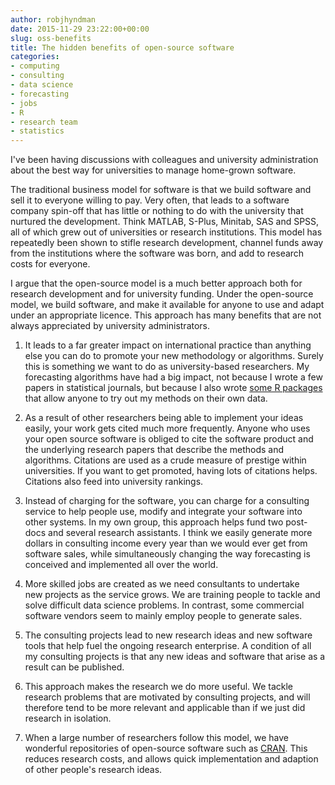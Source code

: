 ```yaml
---
author: robjhyndman
date: 2015-11-29 23:22:00+00:00
slug: oss-benefits
title: The hidden benefits of open-source software
categories:
- computing
- consulting
- data science
- forecasting
- jobs
- R
- research team
- statistics
---
```


I've been having discussions with colleagues and university administration about the best way for universities to manage home-grown software.

The traditional business model for software is that we build software and sell it to everyone willing to pay. Very often, that leads to a software company spin-off that has little or nothing to do with the university that nurtured the development. Think MATLAB, S-Plus, Minitab, SAS and SPSS, all of which grew out of universities or research institutions. This model has repeatedly been shown to stifle research development, channel funds away from the institutions where the software was born, and add to research costs for everyone.

I argue that the open-source model is a much better approach both for research development and for university funding. Under the open-source model, we build software, and make it available for anyone to use and adapt under an appropriate licence. This approach has many benefits that are not always appreciated by university administrators.<!-- more -->




    
  1. It leads to a far greater impact on international practice than anything else you can do to promote your new methodology or algorithms. Surely this is something we want to do as university-based researchers. My forecasting algorithms have had a big impact, not because I wrote a few papers in statistical journals, but because I also wrote [some R packages](https://robjhyndman.com/software/) that allow anyone to try out my methods on their own data.

    
  2. As a result of other researchers being able to implement your ideas easily, your work gets cited much more frequently. Anyone who uses your open source software is obliged to cite the software product and the underlying research papers that describe the methods and algorithms. Citations are used as a crude measure of prestige within universities. If you want to get promoted, having lots of citations helps. Citations also feed into university rankings.

    
  3. Instead of charging for the software, you can charge for a consulting service to help people use, modify and integrate your software into other systems. In my own group, this approach helps fund two post-docs and several research assistants. I think we easily generate more dollars in consulting income every year than we would ever get from software sales, while simultaneously changing the way forecasting is conceived and implemented all over the world.

    
  4. More skilled jobs are created as we need consultants to undertake new projects as the service grows. We are training people to tackle and solve difficult data science problems. In contrast, some commercial software vendors seem to mainly employ people to generate sales.

    
  5. The consulting projects lead to new research ideas and new software tools that help fuel the ongoing research enterprise. A condition of all my consulting projects is that any new ideas and software that arise as a result can be published.

    
  6. This approach makes the research we do more useful. We tackle research problems that are motivated by consulting projects, and will therefore tend to be more relevant and applicable than if we just did research in isolation.

    
  7. When a large number of researchers follow this model, we have wonderful repositories of open-source software such as [CRAN](http://cran.r-project.org). This reduces research costs, and allows quick implementation and adaption of other people's research ideas.




